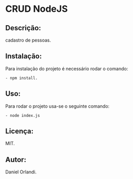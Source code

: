 # CRUD NodeJS

## Descrição: 
cadastro de pessoas.

## Instalação:
Para instalação do projeto é necessário rodar o comando:
```
- npm install.
```
## Uso:
Para rodar o projeto usa-se o seguinte comando:
```
- node index.js
```
## Licença:
MIT.

## Autor:
Daniel Orlandi.
